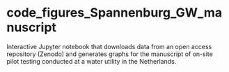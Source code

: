 # code_figures_Spannenburg_GW_manuscript
Interactive Jupyter notebook that downloads data from an open access repository (Zenodo) and generates graphs for the manuscript of on-site pilot testing conducted at a water utility in the Netherlands. 

